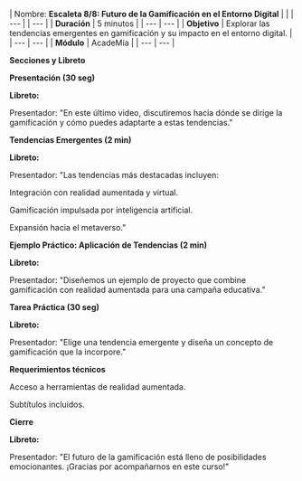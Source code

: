 | Nombre: **Escaleta 8/8: Futuro de la Gamificación en el Entorno Digital** |     |
| --- |     | --- |
| **Duración** | 5 minutos |
| --- | --- |
| **Objetivo** | Explorar las tendencias emergentes en gamificación y su impacto en el entorno digital. |
| --- | --- |
| **Módulo** | AcadeMía |
| --- | --- |

**Secciones y Libreto**

**Presentación (30 seg)**

**Libreto:**

Presentador: "En este último video, discutiremos hacia dónde se dirige la gamificación y cómo puedes adaptarte a estas tendencias."

**Tendencias Emergentes (2 min)**

**Libreto:**

Presentador: "Las tendencias más destacadas incluyen:

Integración con realidad aumentada y virtual.

Gamificación impulsada por inteligencia artificial.

Expansión hacia el metaverso."

**Ejemplo Práctico: Aplicación de Tendencias (2 min)**

**Libreto:**

Presentador: "Diseñemos un ejemplo de proyecto que combine gamificación con realidad aumentada para una campaña educativa."

**Tarea Práctica (30 seg)**

**Libreto:**

Presentador: "Elige una tendencia emergente y diseña un concepto de gamificación que la incorpore."

**Requerimientos técnicos**

Acceso a herramientas de realidad aumentada.

Subtítulos incluidos.

**Cierre**

**Libreto:**

Presentador: "El futuro de la gamificación está lleno de posibilidades emocionantes. ¡Gracias por acompañarnos en este curso!"
